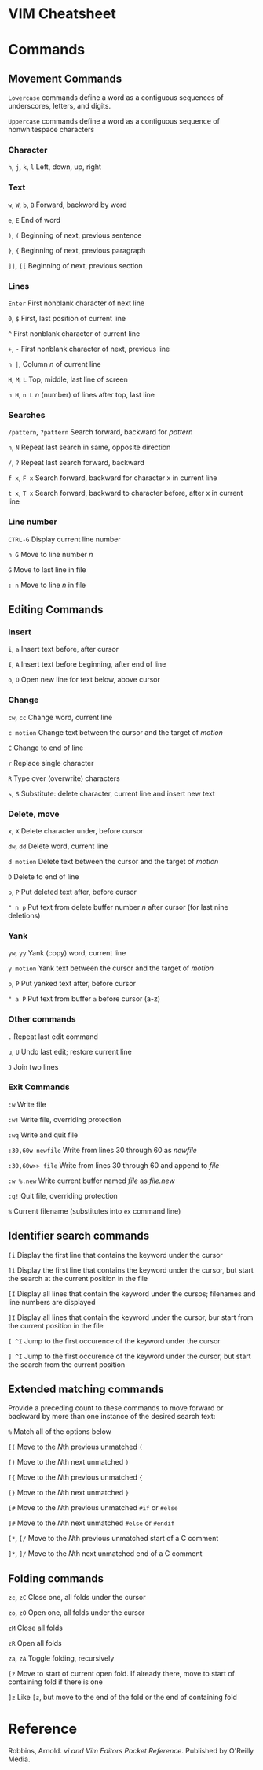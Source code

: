 # VIM Cheatsheet

# Commands

## Movement Commands

`Lowercase` commands define a word as a contiguous sequences of underscores, letters, and digits.

`Uppercase` commands define a word as a contiguous sequence of nonwhitespace characters

### Character

`h`, `j`, `k`, `l` Left, down, up, right

### Text

`w`, `W`, `b`, `B` Forward, backword by word 

`e`, `E` End of word

`)`, `(` Beginning of next, previous sentence

`}`, `{` Beginning of next, previous paragraph

`]]`, `[[` Beginning of next, previous section

### Lines

`Enter` First nonblank character of next line

`0`, `$` First, last position of current line

`^` First nonblank character of current line

`+`, `-` First nonblank character of next, previous line

`n |`, Column *n* of current line

`H`, `M`, `L` Top, middle, last line of screen

`n H`, `n L` *n* (number) of lines after top, last line

### Searches

`/pattern`, `?pattern` Search forward, backward for *pattern*

`n`, `N` Repeat last search in same, opposite direction

`/`, `?` Repeat last search forward, backward

`f x`, `F x` Search forward, backward for character x in current line

`t x`, `T x` Search forward, backward to character before, after x in current line

### Line number

`CTRL-G` Display current line number

`n G` Move to line number *n*

`G` Move to last line in file

`: n` Move to line *n* in file

## Editing Commands

### Insert

`i`, `a` Insert text before, after cursor

`I`, `A` Insert text before beginning, after end of line

`o`, `O` Open new line for text below, above cursor

### Change

`cw`, `cc` Change word, current line

`c motion` Change text between the cursor and the target of *motion*

`C` Change to end of line

`r` Replace single character

`R` Type over (overwrite) characters

`s`, `S` Substitute: delete character, current line and insert new text

### Delete, move

`x`, `X` Delete character under, before cursor

`dw`, `dd` Delete word, current line

`d motion` Delete text between the cursor and the target of *motion*

`D` Delete to end of line

`p`, `P` Put deleted text after, before cursor

`" n p` Put text from delete buffer number *n* after cursor (for last nine deletions)

### Yank

`yw`, `yy` Yank (copy) word, current line

`y motion` Yank text between the cursor and the target of *motion*

`p`, `P` Put yanked text after, before cursor

`" a P` Put text from buffer `a` before cursor (a-z)

### Other commands

`.` Repeat last edit command

`u`, `U` Undo last edit; restore current line

`J` Join two lines

### Exit Commands

`:w` Write file

`:w!` Write file, overriding protection

`:wq` Write and quit file

`:30,60w newfile` Write from lines 30 through 60 as *newfile*

`:30,60w>> file` Write from lines 30 through 60 and append to *file*

`:w %.new` Write current buffer named *file* as *file.new*

`:q!` Quit file, overriding protection

`%` Current filename (substitutes into `ex` command line)

## Identifier search commands

`[i` Display the first line that contains the keyword under the cursor

`]i` Display the first line that contains the keyword under the cursor, but start the search at the current position in the file

`[I` Display all lines that contain the keyword under the cursos; filenames and line numbers are displayed

`]I` Display all lines that contain the keyword under the cursor, bur start from the current position in the file

`[ ^I` Jump to the first occurence of the keyword under the cursor

`] ^I` Jump to the first occurence of the keyword under the cursor, but start the search from the current position

## Extended matching commands

Provide a preceding count to these commands to move forward or backward by more than one instance of the desired search text:


`%` Match all of the options below

`[(` Move to the *N*th previous unmatched `(`

`[)` Move to the *N*th next unmatched `)`

`[{` Move to the *N*th previous unmatched `{`

`[}` Move to the *N*th next unmatched `}`

`[#` Move to the *N*th previous unmatched `#if` or `#else`

`]#` Move to the *N*th next unmatched `#else` or `#endif`

`[*`, `[/` Move to the *N*th previous unmatched start of a C comment

`]*`, `]/` Move to the *N*th next unmatched end of a C comment

## Folding commands

`zc`, `zC` Close one, all folds under the cursor

`zo`, `zO` Open one, all folds under the cursor

`zM` Close all folds

`zR` Open all folds

`za`, `zA` Toggle folding, recursively

`[z` Move to start of current open fold. If already there, move to start of containing fold if there is one

`]z` Like `[z`, but move to the end of the fold or the end of containing fold

# Reference

Robbins, Arnold. *vi and Vim Editors Pocket Reference*. Published by O'Reilly Media. 
